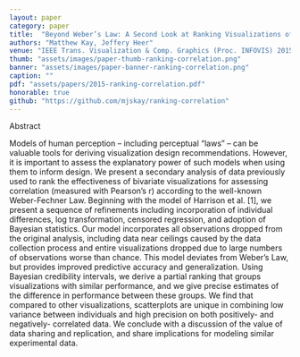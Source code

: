 ```yaml
---
layout: paper
category: paper
title:  "Beyond Weber’s Law: A Second Look at Ranking Visualizations of Correlation"
authors: "Matthew Kay, Jeffery Heer"
venue: "IEEE Trans. Visualization & Comp. Graphics (Proc. INFOVIS) 2015"
thumb: "assets/images/paper-thumb-ranking-correlation.png"
banner: "assets/images/paper-banner-ranking-correlation.png"
caption: ""
pdf: "assets/papers/2015-ranking-correlation.pdf"
honorable: true
github: "https://github.com/mjskay/ranking-correlation"
---
```


<!-- abstract -->
<p><span class="font_ynn86mr5z">Abstract</span></p>
<p>Models of human perception – including perceptual “laws” – can be valuable tools for deriving visualization design recommendations. However, it is important to assess the explanatory power of such models when using them to inform design. We present a secondary analysis of data previously used to rank the effectiveness of bivariate visualizations for assessing correlation (measured with Pearson’s r) according to the well-known Weber-Fechner Law. Beginning with the model of Harrison et al. [1], we present a sequence of refinements including incorporation of individual differences, log transformation, censored regression, and adoption of Bayesian statistics. Our model incorporates all observations dropped from the original analysis, including data near ceilings caused by the data collection process and entire visualizations dropped due to large numbers of observations worse than chance. This model deviates from Weber’s Law, but provides improved predictive accuracy and generalization. Using Bayesian credibility intervals, we derive a partial ranking that groups visualizations with similar performance, and we give precise estimates of the difference in performance between these groups. We find that compared to other visualizations, scatterplots are unique in combining low variance between individuals and high precision on both positively- and negatively- correlated data. We conclude with a discussion of the value of data sharing and replication, and share implications for modeling similar experimental data. </p>

